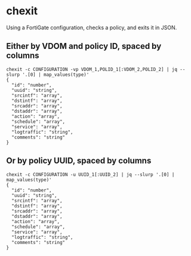 # chexit
Using a FortiGate configuration, checks a policy, and exits it in JSON.

## Either by VDOM and policy ID, spaced by columns
```
chexit -c CONFIGURATION -vp VDOM_1,POLID_1[:VDOM_2,POLID_2] | jq --slurp '.[0] | map_values(type)'
{
  "id": "number",
  "uuid": "string",
  "srcintf": "array",
  "dstintf": "array",
  "srcaddr": "array",
  "dstaddr": "array",
  "action": "array",
  "schedule": "array",
  "service": "array",
  "logtraffic": "string",
  "comments": "string"
}
```

## Or by policy UUID, spaced by columns
```
chexit -c CONFIGURATION -u UUID_1[:UUID_2] | jq --slurp '.[0] | map_values(type)'
{
  "id": "number",
  "uuid": "string",
  "srcintf": "array",
  "dstintf": "array",
  "srcaddr": "array",
  "dstaddr": "array",
  "action": "array",
  "schedule": "array",
  "service": "array",
  "logtraffic": "string",
  "comments": "string"
}
```
